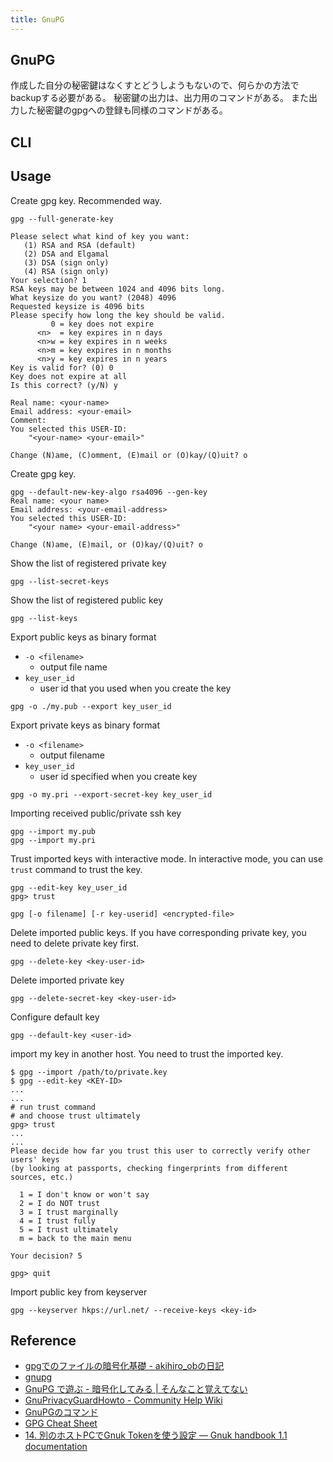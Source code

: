 ```yaml
---
title: GnuPG
---
```


## GnuPG
作成した自分の秘密鍵はなくすとどうしようもないので、何らかの方法でbackupする必要がある。
秘密鍵の出力は、出力用のコマンドがある。
また出力した秘密鍵のgpgへの登録も同様のコマンドがある。

## CLI


## Usage

Create gpg key. Recommended way.

```
gpg --full-generate-key

Please select what kind of key you want:
   (1) RSA and RSA (default)
   (2) DSA and Elgamal
   (3) DSA (sign only)
   (4) RSA (sign only)
Your selection? 1
RSA keys may be between 1024 and 4096 bits long.
What keysize do you want? (2048) 4096
Requested keysize is 4096 bits
Please specify how long the key should be valid.
         0 = key does not expire
      <n>  = key expires in n days
      <n>w = key expires in n weeks
      <n>m = key expires in n months
      <n>y = key expires in n years
Key is valid for? (0) 0
Key does not expire at all
Is this correct? (y/N) y

Real name: <your-name>
Email address: <your-email>
Comment:
You selected this USER-ID:
    "<your-name> <your-email>"

Change (N)ame, (C)omment, (E)mail or (O)kay/(Q)uit? o
```

Create gpg key.

```
gpg --default-new-key-algo rsa4096 --gen-key
Real name: <your name>
Email address: <your-email-address>
You selected this USER-ID:
    "<your name> <your-email-address>"

Change (N)ame, (E)mail, or (O)kay/(Q)uit? o
```

Show the list of registered private key

```
gpg --list-secret-keys
```

Show the list of registered public key

```
gpg --list-keys
```

Export public keys as binary format


* `-o <filename>`
    * output file name
* `key_user_id`
    * user id that you used when you create the key

```
gpg -o ./my.pub --export key_user_id
```

Export private keys as binary format

* `-o <filename>`
    * output filename
* `key_user_id`
    * user id specified when you create key

```
gpg -o my.pri --export-secret-key key_user_id
```

Importing received public/private ssh key

```
gpg --import my.pub 
gpg --import my.pri
```

Trust imported keys with interactive mode.
In interactive mode, you can use `trust` command to trust the key.

```
gpg --edit-key key_user_id
gpg> trust
```

```
gpg [-o filename] [-r key-userid] <encrypted-file>
```

Delete imported public keys. If you have corresponding private key, you need to delete private key first.

```
gpg --delete-key <key-user-id>
```

Delete imported private key

```
gpg --delete-secret-key <key-user-id>
```

Configure default key

```
gpg --default-key <user-id>
```

import my key in another host.
You need to trust the imported key.

```
$ gpg --import /path/to/private.key
$ gpg --edit-key <KEY-ID>
...
...
# run trust command
# and choose trust ultimately
gpg> trust
...
...
Please decide how far you trust this user to correctly verify other users' keys
(by looking at passports, checking fingerprints from different sources, etc.)

  1 = I don't know or won't say
  2 = I do NOT trust
  3 = I trust marginally
  4 = I trust fully
  5 = I trust ultimately
  m = back to the main menu

Your decision? 5

gpg> quit
```

Import public key from keyserver

```
gpg --keyserver hkps://url.net/ --receive-keys <key-id>
```


## Reference
* [gpgでのファイルの暗号化基礎 - akihiro_obの日記](http://d.hatena.ne.jp/akihiro_ob/20120131/1328031230)
* [gnupg](http://www.math.s.chiba-u.ac.jp/~matsu/gpg/)
* [GnuPG で遊ぶ - 暗号化してみる | そんなこと覚えてない](http://blog.eiel.info/blog/2013/07/31/gpg/)
* [GnuPrivacyGuardHowto - Community Help Wiki](https://help.ubuntu.com/community/GnuPrivacyGuardHowto)
* [GnuPGのコマンド](http://www.nina.jp/server/windows/gpg/commands.html)
* [GPG Cheat Sheet](http://irtfweb.ifa.hawaii.edu/~lockhart/gpg/)
* [14\. 別のホストPCでGnuk Tokenを使う設定 — Gnuk handbook 1\.1 documentation](http://no-passwd.net/fst-01-gnuk-handbook/using-gnuk-token-with-another-computer.html)
